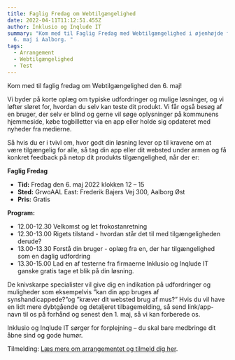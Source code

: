 ```yaml
---
title: Faglig Fredag om Webtilgængelighed
date: 2022-04-11T11:12:51.455Z
author: Inklusio og Inqlude IT
summary: "Kom med til Faglig Fredag med Webtilgængelighed i øjenhøjde fredag d.
  6. maj i Aalborg. "
tags:
  - Arrangement
  - Webtilgængelighed
  - Test
---
```

Kom med til faglig fredag om Webtilgængelighed den 6. maj!

Vi byder på korte oplæg om typiske udfordringer og mulige løsninger, og vi løfter sløret for, hvordan du selv kan teste dit produkt. Vi får også besøg af en bruger, der selv er blind og gerne vil søge oplysninger på kommunens hjemmeside, købe togbilletter via en app eller holde sig opdateret med nyheder fra medierne.

Så hvis du er i tvivl om, hvor godt din løsning lever op til kravene om at være tilgængelig for alle, så tag din app eller dit websted under armen og få konkret feedback på netop dit produkts tilgængelighed, når der er:

**Faglig Fredag**

* **Tid:** Fredag den 6. maj 2022 klokken 12 – 15
* **Sted:** GrwoAAL East: Frederik Bajers Vej 300, Aalborg Øst
* **Pris:** Gratis

**Program:**

* 12.00-12.30 Velkomst og let frokostanretning
* 12.30-13.00 Rigets tilstand - hvordan står det til med tilgængeligheden derude?
* 13.00-13.30 Forstå din bruger - oplæg fra en, der har tilgængelighed som en daglig udfordring
* 13.30-15.00 Lad en af testerne fra firmaerne Inklusio og Inqlude IT ganske gratis tage et blik på din løsning.

De knivskarpe specialister vil give dig en indikation på udfordringer og muligheder som eksempelvis ”kan din app bruges af synshandicappede?”og ”kræver dit websted brug af mus?” Hvis du vil have en lidt mere dybtgående og detaljeret tilbagemelding, så send link/app-navn til os på forhånd og senest den 1. maj, så vi kan forberede os.

Inklusio og Inqlude IT sørger for forplejning – du skal bare medbringe dit åbne sind og gode humør.

Tilmelding: [Læs mere om arrangementet og tilmeld dig her](https://inqludeit.nemtilmeld.dk/1/).